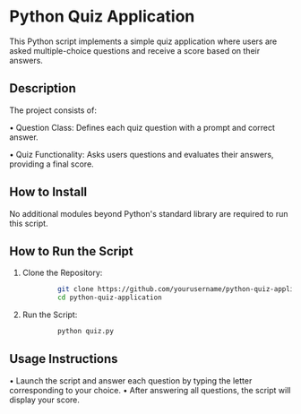 # Python Quiz Application
This Python script implements a simple quiz application where users are asked multiple-choice questions and receive a score based on their answers.

## Description
The project consists of:

• Question Class: Defines each quiz question with a prompt and correct answer.

• Quiz Functionality: Asks users questions and evaluates their answers, providing a final score.

## How to Install
No additional modules beyond Python's standard library are required to run this script.

## How to Run the Script
1. Clone the Repository:
```bash
            git clone https://github.com/yourusername/python-quiz-application.git
            cd python-quiz-application
```
2. Run the Script:
```bash
            python quiz.py
```
## Usage Instructions
• Launch the script and answer each question by typing the letter corresponding to your choice.
• After answering all questions, the script will display your score.